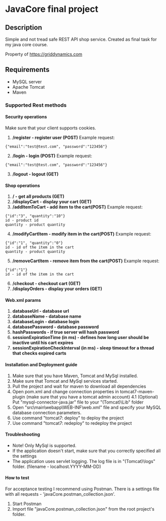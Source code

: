 # JavaCore final project
## Description
Simple and not tread safe REST API shop service.
Created as final task for my java core course.

Property of https://griddynamics.com

## Requirements
- MySQL server
- Apache Tomcat
- Maven

### Supported Rest methods

#### Security operations

Make sure that your client supports cookies.

1. **/register - register user (POST)** Example request:
```
{"email":"test@test.com", "password":"123456"}
```
2. **/login  - login (POST)** Example request:
```
{"email":"test@test.com", "password":"123456"}
```
3. **/logout - logout (GET)**

#### Shop operations
1. **/  - get all products (GET)**
2. **/displayCart - display your cart (GET)**
3. **/addItemToCart - add item to the cart(POST)** Example request:
```
{"id":"3", "quantity":"10"}
id - product id
quantity - product quantity
```
4. **/modifyCartItem - modify item in the cart(POST)** Example request:
```
{"id":"1", "quantity":"0"}
id - id of the item in the cart
quantity - product quantity
```
5. **/removeCartItem - remove item from the cart(POST)** Example request:
```
{"id":"1"}
id - id of the item in the cart
```
6. **/checkout - checkout cart (GET)**
7. **/displayOrders - display your orders (GET)**


#### Web.xml params
1. **databaseUrl - database url**
2. **databaseName - database name**
3. **databaseLogin - database login**
4. **databasePassword - database password**
5. **hashPasswords - if true server will hash password**
6. **sessionExpirationTime (in ms) - defines how long user should be inactive until his cart expires**
7. **sessionExpirationCheckInterval (in ms) - sleep timeout for a thread that checks expired carts**

#### Installation and Deployment guide

1. Make sure that you have Maven, Tomcat and MySql installed.
2. Make sure that Tomcat and MySql services started.
3. Pull the project and wait for maven to download all dependencies
4. Open pom.xml and change connection properties in tomcat7-maven-plugin (make sure that you have a tomcat admin account)
4.1 (Optional) Put "mysql-connector-java.jar" file to your "(Tomcat)\Lib" folder
5. Open "src\main\webapp\WEB-INF\web.xml" file and specify your MySQL database connection parameters.
6. Use command "tomcat7: deploy" to deploy the project
7. Use command "tomcat7: redeploy" to redeploy the project

#### Troubleshooting

- Note! Only MySql is supported.
- If the application doesn't start, make sure that you correctly specified all the settings
- The application uses servlet logging. The log file is in "(Tomcat)\logs" folder. (filename - localhost.YYYY-MM-DD)

#### How to test
For acceptance testing I recommend using Postman. There is a settings file with all requests - 'javaCore.postman_collection.json'.

1. Start Postman
2. Import file "javaCore.postman_collection.json" from the root project's folder.

